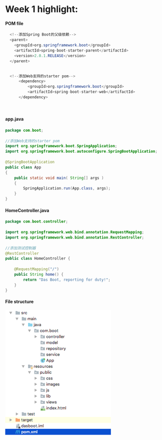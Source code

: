 <h1>Week 1 highlight:</h1>
<h4> POM file </h4>

```java
  <!--添加Spring Boot的父级依赖-->
  <parent>
    <groupId>org.springframework.boot</groupId>
    <artifactId>spring-boot-starter-parent</artifactId>
    <version>2.0.1.RELEASE</version>
  </parent>
        
```


```java
  <!--添加Web支持的starter pom-->
      <dependency>
          <groupId>org.springframework.boot</groupId>
          <artifactId>spring-boot-starter-web</artifactId>
      </dependency>
      
      
```


<h4> app.java </h4>

```java
package com.boot;

//添加Web支持的starter pom
import org.springframework.boot.SpringApplication;
import org.springframework.boot.autoconfigure.SpringBootApplication;

@SpringBootApplication
public class App
{
    public static void main( String[] args )
    {
        SpringApplication.run(App.class, args);
    }
}
```

<h4> HomeController.java </h4>

```java
package com.boot.controller;

import org.springframework.web.bind.annotation.RequestMapping;
import org.springframework.web.bind.annotation.RestController;

//添加测试控制器
@RestController
public class HomeController {

    @RequestMapping("/")
    public String home() {
        return "Das Boot, reporting for duty!";
    }
}

```
#### File structure
![alt text](https://github.com/irispoon1022/springbootw0/blob/master/file_structure.png "Logo Title Text 1")
